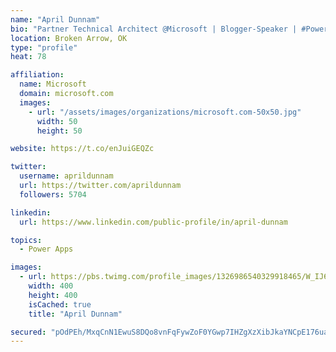 ```yaml
---
name: "April Dunnam"
bio: "Partner Technical Architect @Microsoft | Blogger-Speaker | #PowerApps, #PowerAutomate, #Office365, #SharePoint | #WIT | #Karaoke Queen"
location: Broken Arrow, OK
type: "profile"
heat: 78

affiliation:
  name: Microsoft
  domain: microsoft.com
  images:
    - url: "/assets/images/organizations/microsoft.com-50x50.jpg"
      width: 50
      height: 50

website: https://t.co/enJuiGEQZc

twitter:
  username: aprildunnam
  url: https://twitter.com/aprildunnam
  followers: 5704

linkedin:
  url: https://www.linkedin.com/public-profile/in/april-dunnam

topics:
  - Power Apps

images:
  - url: https://pbs.twimg.com/profile_images/1326986540329918465/W_IJ6Ih2_400x400.jpg
    width: 400
    height: 400
    isCached: true
    title: "April Dunnam"

secured: "pOdPEh/MxqCnN1EwuS8DQo8vnFqFywZoF0YGwp7IHZgXzXibJkaYNCpE176uabMTri9NAscT2ND5zdiDA+73etNOIvhPgOnjJBFoxw3iCeZBfR8BFVs5yDinYfLnlYxyYIU3cTBa9KyFcQt6WQdygPjfNPTxVP2dNcCCxw26Jr7soYJEWCAfeLcyKX8bBAiA+pmKPqEH6sT7iebI5osE9HOtG3lSNH1dlvi9R/4rMbmnmu1m1TtgvVmvhEaMJ/ZYmJ9aydl7kclAnfEH0jHUnMuzDIZy3K/4rl5XNJLEiVAf6hv3t1IC7EL0X2vgb2jQsg+BBbQcVhNEvygou8lwtF0UVN4Cv/EihDBEo5prRsehlvRO4sJSFCQAdGIzF/dv6ttX4ymixVNGaeQiuyf+sUtWtvld8f1ApDKbcNd5Iws=;F3zxbfdDdP3TulTDZ2C21g=="
---
```


